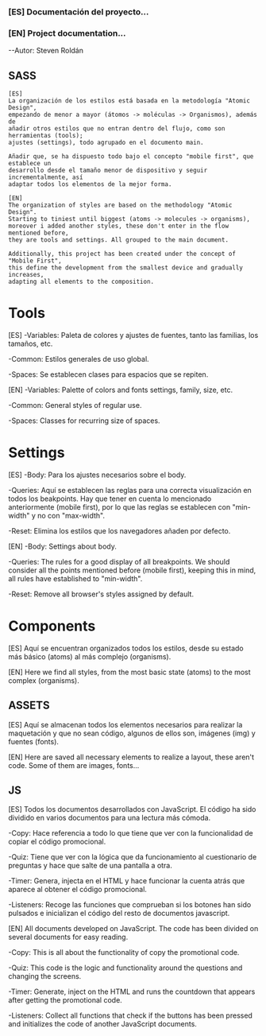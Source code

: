 ### [ES] Documentación del proyecto...
### [EN] Project documentation...
--Autor: Steven Roldán

## SASS
```
[ES]
La organización de los estilos está basada en la metodología "Atomic Design",
empezando de menor a mayor (átomos -> moléculas -> Organismos), además de
añadir otros estilos que no entran dentro del flujo, como son herramientas (tools);
ajustes (settings), todo agrupado en el documento main.

Añadir que, se ha dispuesto todo bajo el concepto "mobile first", que establece un
desarrollo desde el tamaño menor de dispositivo y seguir incrementalmente, así
adaptar todos los elementos de la mejor forma.

[EN]
The organization of styles are based on the methodology "Atomic Design".
Starting to tiniest until biggest (atoms -> molecules -> organisms),
moreover i added another styles, these don't enter in the flow mentioned before,
they are tools and settings. All grouped to the main document.

Additionally, this project has been created under the concept of "Mobile First",
this define the development from the smallest device and gradually increases,
adapting all elements to the composition.
``` 

# Tools
[ES]
-Variables: Paleta de colores y ajustes de fuentes, tanto las familias, los tamaños, etc.

-Common: Estilos generales de uso global.

-Spaces: Se establecen clases para espacios que se repiten.

[EN]
-Variables: Palette of colors and fonts settings, family, size, etc.

-Common: General styles of regular use.

-Spaces: Classes for recurring size of spaces.

# Settings
[ES]
-Body: Para los ajustes necesarios sobre el body.

-Queries: Aquí se establecen las reglas para una correcta visualización en todos los beakpoints.
Hay que tener en cuenta lo mencionado anteriormente (mobile first), por lo que las reglas se
establecen con "min-width" y no con "max-width".

-Reset: Elimina los estilos que los navegadores añaden por defecto.

[EN]
-Body: Settings about body.

-Queries: The rules for a good display of all breakpoints. We should consider all the points
mentioned before (mobile first), keeping this in mind, all rules have established to
"min-width".

-Reset: Remove all browser's styles assigned by default.

# Components
[ES]
Aquí se encuentran organizados todos los estilos, desde su estado más básico (atoms) al más complejo (organisms).

[EN]
Here we find all styles, from the most basic state (atoms) to the most complex (organisms).

## ASSETS
[ES]
Aquí se almacenan todos los elementos necesarios para realizar la maquetación y que no sean código,
algunos de ellos son, imágenes (img) y fuentes (fonts).

[EN]
Here are saved all necessary elements to realize a layout, these aren't code. Some of them
are images, fonts...

## JS
[ES]
Todos los documentos desarrollados con JavaScript. El código ha sido dividido en varios documentos
para una lectura más cómoda.

-Copy: Hace referencia a todo lo que tiene que ver con la funcionalidad de copiar el código promocional.

-Quiz: Tiene que ver con la lógica que da funcionamiento al cuestionario de preguntas y hace que salte
de una pantalla a otra.

-Timer: Genera, injecta en el HTML y hace funcionar la cuenta atrás que aparece al obtener el código
promocional.

-Listeners: Recoge las funciones que comprueban si los botones han sido pulsados e inicializan el
código del resto de documentos javascript.

[EN]
All documents developed on JavaScript. The code has been divided on several documents for
easy reading.

-Copy: This is all about the functionality of copy the promotional code.

-Quiz: This code is the logic and functionality around the questions and changing the screens.

-Timer: Generate, inject on the HTML and runs the countdown that appears after getting the
promotional code.

-Listeners: Collect all functions that check if the buttons has been pressed and initializes
the code of another JavaScript documents.